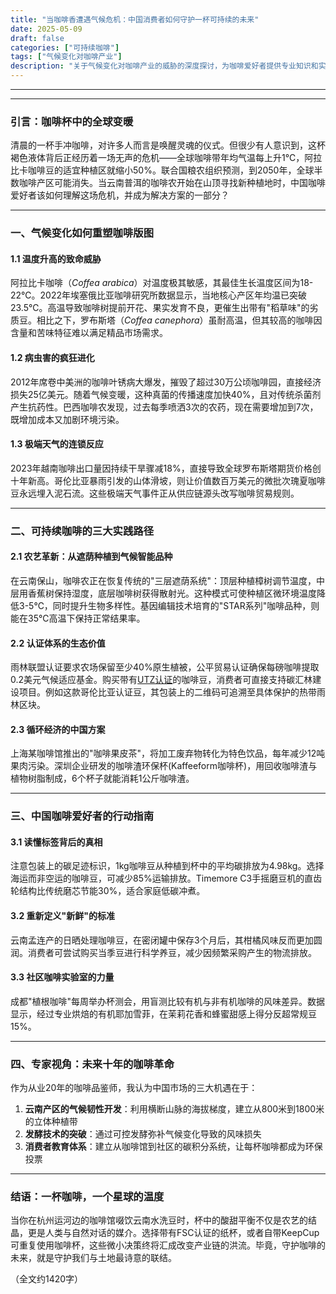 ```yaml
---
title: "当咖啡香遭遇气候危机：中国消费者如何守护一杯可持续的未来"
date: 2025-05-09
draft: false
categories: ["可持续咖啡"]
tags: ["气候变化对咖啡产业"]
description: "关于气候变化对咖啡产业的威胁的深度探讨，为咖啡爱好者提供专业知识和实用指南。"
---
```


---

---

### 引言：咖啡杯中的全球变暖  
清晨的一杯手冲咖啡，对许多人而言是唤醒灵魂的仪式。但很少有人意识到，这杯褐色液体背后正经历着一场无声的危机——全球咖啡带年均气温每上升1℃，阿拉比卡咖啡豆的适宜种植区就缩小50%。联合国粮农组织预测，到2050年，全球半数咖啡产区可能消失。当云南普洱的咖啡农开始在山顶寻找新种植地时，中国咖啡爱好者该如何理解这场危机，并成为解决方案的一部分？

---

### 一、气候变化如何重塑咖啡版图  
#### 1.1 温度升高的致命威胁  
阿拉比卡咖啡（*Coffea arabica*）对温度极其敏感，其最佳生长温度区间为18-22℃。2022年埃塞俄比亚咖啡研究所数据显示，当地核心产区年均温已突破23.5℃。高温导致咖啡树提前开花、果实发育不良，更催生出带有"稻草味"的劣质豆。相比之下，罗布斯塔（*Coffea canephora*）虽耐高温，但其较高的咖啡因含量和苦味特征难以满足精品市场需求。

#### 1.2 病虫害的疯狂进化  
2012年席卷中美洲的咖啡叶锈病大爆发，摧毁了超过30万公顷咖啡园，直接经济损失25亿美元。随着气候变暖，这种真菌的传播速度加快40%，且对传统杀菌剂产生抗药性。巴西咖啡农发现，过去每季喷洒3次的农药，现在需要增加到7次，既增加成本又加剧环境污染。

#### 1.3 极端天气的连锁反应  
2023年越南咖啡出口量因持续干旱骤减18%，直接导致全球罗布斯塔期货价格创十年新高。哥伦比亚暴雨引发的山体滑坡，则让价值数百万美元的微批次瑰夏咖啡豆永远埋入泥石流。这些极端天气事件正从供应链源头改写咖啡贸易规则。

---

### 二、可持续咖啡的三大实践路径  
#### 2.1 农艺革新：从遮荫种植到气候智能品种  
在云南保山，咖啡农正在恢复传统的"三层遮荫系统"：顶层种植樟树调节温度，中层用香蕉树保持湿度，底层咖啡树获得散射光。这种模式可使种植区微环境温度降低3-5℃，同时提升生物多样性。基因编辑技术培育的"STAR系列"咖啡品种，则能在35℃高温下保持正常结果率。

#### 2.2 认证体系的生态价值  
雨林联盟认证要求农场保留至少40%原生植被，公平贸易认证确保每磅咖啡提取0.2美元气候适应基金。购买带有[UTZ认证](https://utz.org/)的咖啡豆，消费者可直接支持碳汇林建设项目。例如这款哥伦比亚认证豆，其包装上的二维码可追溯至具体保护的热带雨林区块。

#### 2.3 循环经济的中国方案  
上海某咖啡馆推出的"咖啡果皮茶"，将加工废弃物转化为特色饮品，每年减少12吨果肉污染。深圳企业研发的咖啡渣环保杯(Kaffeeform咖啡杯)，用回收咖啡渣与植物树脂制成，6个杯子就能消耗1公斤咖啡渣。

---

### 三、中国咖啡爱好者的行动指南  
#### 3.1 读懂标签背后的真相  
注意包装上的碳足迹标识，1kg咖啡豆从种植到杯中的平均碳排放为4.98kg。选择海运而非空运的咖啡豆，可减少85%运输排放。Timemore C3手摇磨豆机的直齿轮结构比传统磨芯节能30%，适合家庭低碳冲煮。

#### 3.2 重新定义"新鲜"的标准  
云南孟连产的日晒处理咖啡豆，在密闭罐中保存3个月后，其柑橘风味反而更加圆润。消费者可尝试购买当季豆进行科学养豆，减少因频繁采购产生的物流排放。

#### 3.3 社区咖啡实验室的力量  
成都"植根咖啡"每周举办杯测会，用盲测比较有机与非有机咖啡的风味差异。数据显示，经过专业烘焙的有机耶加雪菲，在茉莉花香和蜂蜜甜感上得分反超常规豆15%。

---

### 四、专家视角：未来十年的咖啡革命  
作为从业20年的咖啡品鉴师，我认为中国市场的三大机遇在于：  
1. **云南产区的气候韧性开发**：利用横断山脉的海拔梯度，建立从800米到1800米的立体种植带  
2. **发酵技术的突破**：通过可控发酵弥补气候变化导致的风味损失  
3. **消费者教育体系**：建立从咖啡馆到社区的碳积分系统，让每杯咖啡都成为环保投票  

---

### 结语：一杯咖啡，一个星球的温度  
当你在杭州运河边的咖啡馆啜饮云南水洗豆时，杯中的酸甜平衡不仅是农艺的结晶，更是人类与自然对话的媒介。选择带有FSC认证的纸杯，或者自带KeepCup可重复使用咖啡杯，这些微小决策终将汇成改变产业链的洪流。毕竟，守护咖啡的未来，就是守护我们与土地最诗意的联结。

（全文约1420字）
